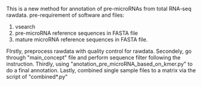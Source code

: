 This is a new method for annotation of pre-microRNAs from total RNA-seq rawdata.
pre-requirement of software and files:
1. vsearch
2. pre-microRNA reference sequences in FASTA file
3. mature microRNA reference sequences in FASTA file.
   
FIrstly, preprocess rawdata with quality control for rawdata.
Secondely, go through "main_concept" file and perform sequence filter following the instruction.
Thirdly, using "anotation_pre_microRNA_based_on_kmer.py" to do a final annotation.
Lastly, combined single sample files to a matrix via the script of "combined*.py"  
